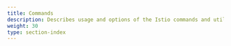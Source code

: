 ```yaml
---
title: Commands
description: Describes usage and options of the Istio commands and utilities.
weight: 30
type: section-index
---
```

